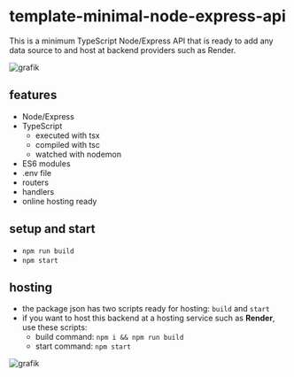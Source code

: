 # template-minimal-node-express-api

This is a minimum TypeScript Node/Express API that is ready to add any data source to and host at backend providers such as Render.

![grafik](https://github.com/edwardtanguay/template-minimal-node-express-api/assets/446574/af528761-9e21-48c5-8b31-920d57f7d094)

## features

- Node/Express
- TypeScript
  - executed with tsx
  - compiled with tsc
  - watched with nodemon
- ES6 modules
- .env file
- routers
- handlers
- online hosting ready

## setup and start
  - `npm run build` 
  - `npm start`

## hosting

- the package json has two scripts ready for hosting: `build` and `start`
- if you want to host this backend at a hosting service such as **Render**, use these scripts:
  - build command: `npm i && npm run build`
  - start command: `npm start`

![grafik](https://github.com/edwardtanguay/template-api-node-express-typescript-es6-modules-lowdb/assets/446574/4c57128a-c648-4c9a-9c3f-509fc1fb72aa)

